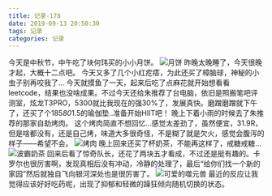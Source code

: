 ```yaml
---
title: 记录-178
date: 2019-09-13 20:50:30
tags: 记录
categories: 记录
---
```

今天是中秋节，中午吃了块何玮买的小小月饼。
![月饼](/img/记录178-1.jpg)
昨晚太晚睡了，今天很晚才起，大概十二点吧。
今天又多了几个小红疙瘩，为此还买了樟脑球，神秘的小虫子别再咬我了...
今天就摸鱼了一天，起来后吃了点麻花就开始想看看leetcode，结果也没啥成果。不过今天还给朱推荐了台电脑，依旧是照搬笔吧评测室，炫龙T3PRO，5300就比我现在的强30%了，发展真快。磨蹭磨蹭就下午了，还买了个185*80*1.5的瑜伽垫..准备开始HIIT吧！
晚上下着小雨的时候去了朱推荐的那家自助烤肉。
这个烤肉简直不想回忆...感觉太差劲了，虽然便宜，31.9R，但是啥都没有，还是自己烤，味道大多很奇怪，不是糊了就是欠火，感觉会腹泻的样子——希望不会。
![烤肉](/img/记录178-2.jpg)
晚上回来还买了杯奶茶，不能再这样了，戒糖戒糖...
![波霸奶茶](/img/记录178-3.jpg)
回来后看了惊奇队长，还花了两块五才看成，不过还是挺有趣的。卡罗尔也很厉害啊，发现真相后没有冲动，冷静的处理了，最后“给你们找一个新的家园”然后就独自飞向银河深处也是很厉害了。
![可爱的噬元兽](/img/记录178-4.jpg)
最近的反应让我觉得应该好好吃药呢，出现了抑郁和轻微的躁狂倾向随机切换的状态。